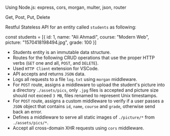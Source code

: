 Using Node.js: express, cors, morgan, multer, json, router

Get, Post, Put, Delete

Restful Stateless API for an entity called `students` as following:

const students = [{ id: 1, name: "Ali Ahmadi", course: "Modern Web", picture: "1570418198494.jpg", grade: 100 }]

* Students entity is an immutable data structure.
* Routes for the following CRUD operations that use the proper HTTP verbs (`GET` one and all, `POST`, and `DELETE`).
* Used  `HTTP Client` extension for VSCode.
* API accepts and returns `JSON` data.
* Logs all requests to a file `log.txt` using `morgan` middleware. 
* For `POST` route, assigns a middleware to upload the student's picture into a directory `./assets/pics`, only `.jpg` files is accepted and picture size should not exceed `3 MB`, files renamed to represent Unix timestamps.
* For `POST` route, assigns a custom middleware to verify if a user passes a `JSON` object that contains `id`, `name`, `course` and `grade`, otherwise send back an error.
* Defines a middleware to serve all static images of `./picture/*` from `./assets/pics/*`.
* Accept all cross-domain XHR requests using `cors` middleware.  
  

